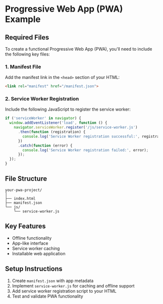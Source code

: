 # Progressive Web App (PWA) Example

## Required Files

To create a functional Progressive Web App (PWA), you'll need to include the following key files:

### 1. Manifest File
Add the manifest link in the `<head>` section of your HTML:

```html
<link rel="manifest" href="/manifest.json">
```

### 2. Service Worker Registration
Include the following JavaScript to register the service worker:

```javascript
if ('serviceWorker' in navigator) {
  window.addEventListener('load', function () {
    navigator.serviceWorker.register('/js/service-worker.js')
      .then(function (registration) {
        console.log('Service Worker registration successful:', registration);
      })
      .catch(function (error) {
        console.log('Service Worker registration failed:', error);
      });
  });
}
```

## File Structure
```
your-pwa-project/
│
├── index.html
├── manifest.json
└── js/
    └── service-worker.js
```

## Key Features
- Offline functionality
- App-like interface
- Service worker caching
- Installable web application

## Setup Instructions
1. Create `manifest.json` with app metadata
2. Implement `service-worker.js` for caching and offline support
3. Add service worker registration script to your HTML
4. Test and validate PWA functionality
